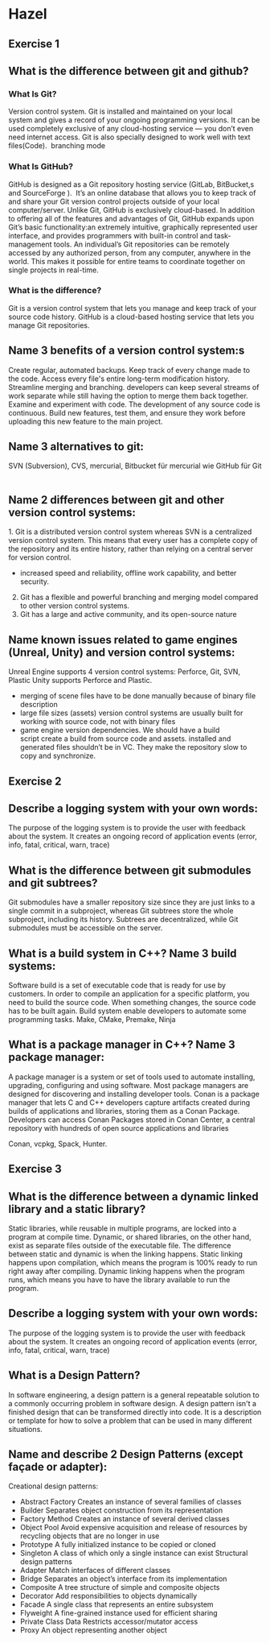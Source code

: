 # Hazel

## Exercise 1
## What is the difference between git and github?
### What Is Git?
Version control system. Git is installed and maintained on your local system and gives a record of your ongoing programming versions. It can be used completely exclusive of any cloud-hosting service — you don’t even need internet access. Git is also specially designed to work well with text files(Code).  branching mode
 
### What Is GitHub?
GitHub is designed as a Git repository hosting service (GitLab, BitBucket,s and SourceForge ).  It’s an online database that allows you to keep track of and share your Git version control projects outside of your local computer/server. 
Unlike Git, GitHub is exclusively cloud-based. In addition to offering all of the features and advantages of Git, GitHub expands upon Git’s basic functionality:an extremely intuitive, graphically represented user interface, and provides programmers with built-in control and task-management tools. 
An individual’s Git repositories can be remotely accessed by any authorized person, from any computer, anywhere in the world. This makes it possible for entire teams to coordinate together on single projects in real-time.

### What is the difference?
Git is a version control system that lets you manage and keep track of your source code history. GitHub is a cloud-based hosting service that lets you manage Git repositories. 
 
## Name 3 benefits of a version control system:s
Create regular, automated backups.
Keep track of every change made to the code.
Access every file's entire long-term modification history.
Streamline merging and branching. developers can keep several streams of work separate while still having the option to merge them back together.
Examine and experiment with code. The development of any source code is continuous. Build new features, test them, and ensure they work before uploading this new feature to the main project.
 
## Name 3 alternatives to git:
SVN (Subversion), CVS, mercurial, 
Bitbucket für mercurial wie GitHub für Git
 
## Name 2 differences between git and other version control systems:
1. Git is a distributed version control system whereas SVN is a centralized version control system. This means that every user has a complete copy of the repository and its entire history, rather than relying on a central server for version control. 
* increased speed and reliability, offline work capability, and better security.
2. Git has a flexible and powerful branching and merging model compared to other version control systems. 
3. Git has a large and active community, and its open-source nature
 
## Name known issues related to game engines (Unreal, Unity) and version control systems: 
Unreal Engine supports 4 version control systems: Perforce, Git, SVN, Plastic
Unity supports Perforce and Plastic.
* merging of scene files have to be done manually because of binary file description 
* large file sizes (assets) version control systems are usually built for working with source code, not with binary files
* game engine version dependencies. We should have a build script create a build from source code and assets. installed and generated files shouldn’t be in VC. They make the repository slow to copy and synchronize.
 

## Exercise 2 
## Describe a logging system with your own words:
The purpose of the logging system is to provide the user with feedback about the system. It creates an ongoing record of application events (error, info, fatal, critical, warn, trace)

## What is the difference between git submodules and git subtrees? 
Git submodules have a smaller repository size since they are just links to a single commit in a subproject, whereas Git subtrees store the whole subproject, including its history. Subtrees are decentralized, while Git submodules must be accessible on the server.

## What is a build system in C++? Name 3 build systems:
Software build is a set of executable code that is ready for use by customers.
In order to compile an application for a specific platform, you need to build the source code. When something changes, the source code has to be built again. 
Build system enable developers to automate some programming tasks.
Make, CMake, Premake, Ninja

## What is a package manager in C++? Name 3 package manager: 
A package manager is a system or set of tools used to automate installing, upgrading, configuring and using software. Most package managers are designed for discovering and installing developer tools.
Conan is a package manager that lets C and C++ developers capture artifacts created during builds of applications and libraries, storing them as a Conan Package. Developers can access Conan Packages stored in Conan Center, a central repository with hundreds of open source applications and libraries

Conan, vcpkg, Spack, Hunter.


## Exercise 3 
## What is the difference between a dynamic linked library and a static library? 
Static libraries, while reusable in multiple programs, are locked into a program at compile time. Dynamic, or shared libraries, on the other hand, exist as separate files outside of the executable file.
 The difference between static and dynamic is when the linking happens. Static linking happens upon compilation, which means the program is 100% ready to run right away after compiling. Dynamic linking happens when the program runs, which means you have to have the library available to run the program.
## Describe a logging system with your own words:
The purpose of the logging system is to provide the user with feedback about the system. It creates an ongoing record of application events (error, info, fatal, critical, warn, trace) 
## What is a Design Pattern? 
In software engineering, a design pattern is a general repeatable solution to a commonly occurring problem in software design. A design pattern isn't a finished design that can be transformed directly into code. It is a description or template for how to solve a problem that can be used in many different situations.
## Name and describe 2 Design Patterns (except façade or adapter):
Creational design patterns: 
* Abstract Factory
Creates an instance of several families of classes
* Builder
Separates object construction from its representation
* Factory Method
Creates an instance of several derived classes
* Object Pool
Avoid expensive acquisition and release of resources by recycling objects that are no longer in use
* Prototype
A fully initialized instance to be copied or cloned
* Singleton
A class of which only a single instance can exist
Structural design patterns
* Adapter
Match interfaces of different classes
* Bridge
Separates an object’s interface from its implementation
* Composite
A tree structure of simple and composite objects
* Decorator
Add responsibilities to objects dynamically
* Facade
A single class that represents an entire subsystem
* Flyweight
A fine-grained instance used for efficient sharing
* Private Class Data
Restricts accessor/mutator access
* Proxy
An object representing another object
